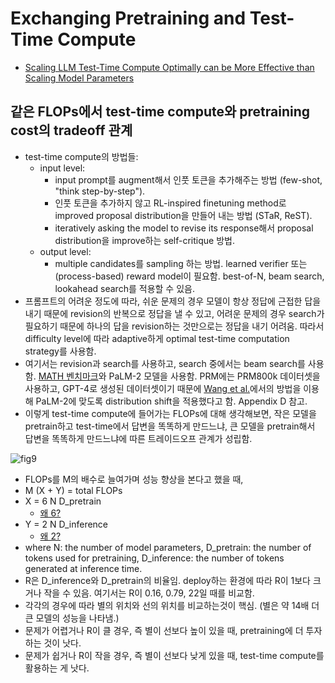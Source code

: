 # Exchanging Pretraining and Test-Time Compute
- [Scaling LLM Test-Time Compute Optimally can be More Effective than Scaling Model Parameters](https://arxiv.org/pdf/2408.03314)

## 같은 FLOPs에서 test-time compute와 pretraining cost의 tradeoff 관계
- test-time compute의 방법들:
  - input level:
    - input prompt를 augment해서 인풋 토큰을 추가해주는 방법 (few-shot, "think step-by-step").
    - 인풋 토큰을 추가하지 않고 RL-inspired finetuning method로 improved proposal distribution을 만들어 내는 방법 (STaR, ReST).
    - iteratively asking the model to revise its response해서 proposal distribution을 improve하는 self-critique 방법.
  - output level:
    - multiple candidates를 sampling 하는 방법. learned verifier 또는 (process-based) reward model이 필요함. best-of-N, beam search, lookahead search를 적용할 수 있음.
- 프롬프트의 어려운 정도에 따라, 쉬운 문제의 경우 모델이 항상 정답에 근접한 답을 내기 때문에 revision의 반복으로 정답을 낼 수 있고, 어려운 문제의 경우 search가 필요하기 때문에 하나의 답을 revision하는 것만으로는 정답을 내기 어려움. 따라서 difficulty level에 따라 adaptive하게 optimal test-time computation strategy를 사용함.
- 여기서는 revision과 search를 사용하고, search 중에서는 beam search를 사용함. [MATH 벤치마크](https://arxiv.org/pdf/2103.03874)와 PaLM-2 모델을 사용함. PRM에는 PRM800k 데이터셋을 사용하고, GPT-4로 생성된 데이터셋이기 때문에 [Wang et al.](https://arxiv.org/pdf/2312.08935)에서의 방법을 이용해 PaLM-2에 맞도록 distribution shift을 적용했다고 함. Appendix D 참고.
- 이렇게 test-time compute에 들어가는 FLOPs에 대해 생각해보면, 작은 모델을 pretrain하고 test-time에서 답변을 똑똑하게 만드느냐, 큰 모델을 pretrain해서 답변을 똑똑하게 만드느냐에 따른 트레이드오프 관계가 성립함.

![fig9](https://github.com/user-attachments/assets/56f1d2f4-6405-4695-8aae-135ef6059366)

- FLOPs를 M의 배수로 늘여가며 성능 향상을 본다고 했을 때,
- M (X + Y) = total FLOPs
- X = 6 N D_pretrain
  - [왜 6?](https://arxiv.org/pdf/2203.15556)
- Y = 2 N D_inference
  - [왜 2?](https://arxiv.org/pdf/2401.00448)
- where N: the number of model parameters, D_pretrain: the number of tokens used for pretraining, D_inference: the number of tokens generated at inference time.
- R은 D_inference와 D_pretrain의 비율임. deploy하는 환경에 따라 R이 1보다 크거나 작을 수 있음. 여기서는 R이 0.16, 0.79, 22일 때를 비교함.
- 각각의 경우에 따라 별의 위치와 선의 위치를 비교하는것이 핵심. (별은 약 14배 더 큰 모델의 성능을 나타냄.)
- 문제가 어렵거나 R이 클 경우, 즉 별이 선보다 높이 있을 때, pretraining에 더 투자하는 것이 낫다.
- 문제가 쉽거나 R이 작을 경우, 즉 별이 선보다 낮게 있을 때, test-time compute를 활용하는 게 낫다.
